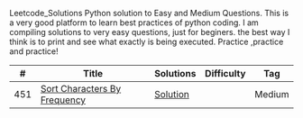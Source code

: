 Leetcode_Solutions
Python solution to Easy and Medium Questions. This is a very good platform to learn best practices of python coding.
I am compiling solutions to very easy questions, just for beginers. the best way I think is to print and see what exactly is being executed.
Practice ,practice and practice!


|  #  |      Title     |   Solutions   |  Difficulty  | Tag                   
|-----|----------------|---------------|--------|-------------
|451  |[Sort Characters By Frequency](https://leetcode.com/problems/sort-characters-by-frequency/)|[Solution](../master/451.py) | |Medium|string|
